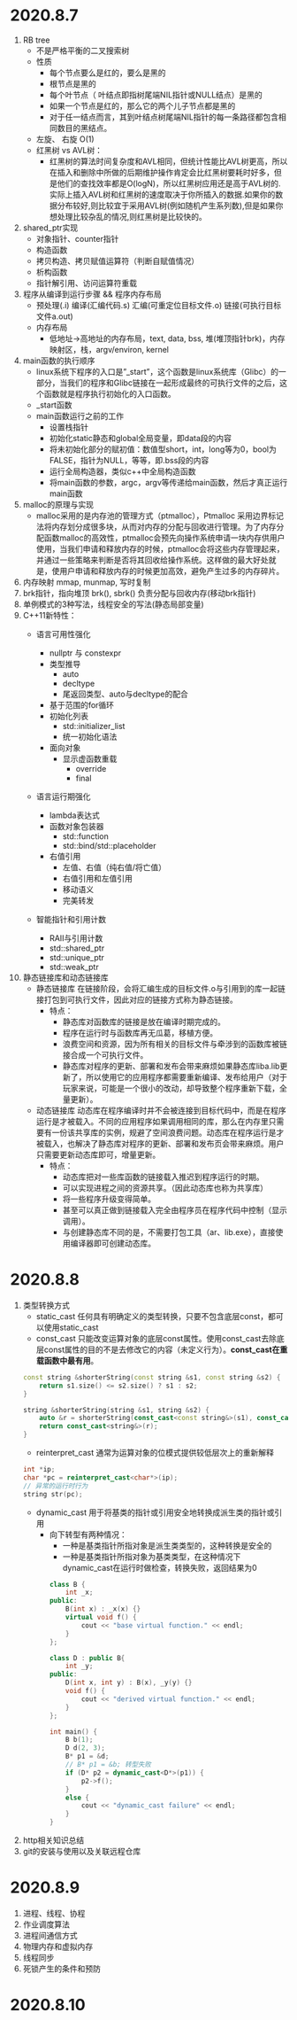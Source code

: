 # 2020.8.7
1. RB tree
    - 不是严格平衡的二叉搜索树
    - 性质
        - 每个节点要么是红的，要么是黑的
        - 根节点是黑的
        - 每个叶节点（ 叶结点即指树尾端NIL指针或NULL结点）是黑的
        - 如果一个节点是红的，那么它的两个儿子节点都是黑的
        - 对于任一结点而言，其到叶结点树尾端NIL指针的每一条路径都包含相同数目的黑结点。
    - 左旋、 右旋 O(1)
    - 红黑树 vs AVL树：
        - 红黑树的算法时间复杂度和AVL相同，但统计性能比AVL树更高，所以在插入和删除中所做的后期维护操作肯定会比红黑树要耗时好多，但是他们的查找效率都是O(logN)，所以红黑树应用还是高于AVL树的. 实际上插入AVL树和红黑树的速度取决于你所插入的数据.如果你的数据分布较好,则比较宜于采用AVL树(例如随机产生系列数),但是如果你想处理比较杂乱的情况,则红黑树是比较快的。
2. shared_ptr实现
    - 对象指针、counter指针
    - 构造函数
    - 拷贝构造、拷贝赋值运算符（判断自赋值情况）
    - 析构函数
    - 指针解引用、访问运算符重载
3. 程序从编译到运行步骤 && 程序内存布局
    - 预处理(.i) 编译(汇编代码.s) 汇编(可重定位目标文件.o) 链接(可执行目标文件a.out)
    - 内存布局
        - 低地址->高地址的内存布局，text, data, bss, 堆(堆顶指针brk)，内存映射区，栈，argv/environ,  kernel
4. main函数的执行顺序
    - linux系统下程序的入口是”_start”，这个函数是linux系统库（Glibc）的一部分，当我们的程序和Glibc链接在一起形成最终的可执行文件的之后，这个函数就是程序执行初始化的入口函数。
    - _start函数
    - main函数运行之前的工作
        - 设置栈指针
        - 初始化static静态和global全局变量，即data段的内容
        - 将未初始化部分的赋初值：数值型short，int，long等为0，bool为FALSE，指针为NULL，等等，即.bss段的内容
        - 运行全局构造器，类似c++中全局构造函数
        - 将main函数的参数，argc，argv等传递给main函数，然后才真正运行main函数
5. malloc的原理与实现
    - malloc采用的是内存池的管理方式（ptmalloc），Ptmalloc 采用边界标记法将内存划分成很多块，从而对内存的分配与回收进行管理。为了内存分配函数malloc的高效性，ptmalloc会预先向操作系统申请一块内存供用户使用，当我们申请和释放内存的时候，ptmalloc会将这些内存管理起来，并通过一些策略来判断是否将其回收给操作系统。这样做的最大好处就是，使用户申请和释放内存的时候更加高效，避免产生过多的内存碎片。
6. 内存映射 mmap, munmap, 写时复制
7. brk指针，指向堆顶 brk(), sbrk() 负责分配与回收内存(移动brk指针)
8. 单例模式的3种写法，线程安全的写法(静态局部变量)
9. C++11新特性：
    - 语言可用性强化
        - nullptr 与 constexpr
        - 类型推导
            - auto
            - decltype
            - 尾返回类型、auto与decltype的配合
        - 基于范围的for循环
        - 初始化列表
            - std::initializer_list
            - 统一初始化语法
        - 面向对象
            - 显示虚函数重载
                - override
                - final
    
    - 语言运行期强化
        - lambda表达式
        - 函数对象包装器
            - std::function
            - std::bind/std::placeholder
        - 右值引用
            - 左值、右值（纯右值/将亡值）
            - 右值引用和左值引用
            - 移动语义
            - 完美转发

    - 智能指针和引用计数
        - RAII与引用计数
        - std::shared_ptr
        - std::unique_ptr
        - std::weak_ptr
10. 静态链接库和动态链接库
    - 静态链接库 在链接阶段，会将汇编生成的目标文件.o与引用到的库一起链接打包到可执行文件，因此对应的链接方式称为静态链接。
        - 特点：
            - 静态库对函数库的链接是放在编译时期完成的。
            - 程序在运行时与函数库再无瓜葛，移植方便。
            - 浪费空间和资源，因为所有相关的目标文件与牵涉到的函数库被链接合成一个可执行文件。
            - 静态库对程序的更新、部署和发布会带来麻烦如果静态库liba.lib更新了，所以使用它的应用程序都需要重新编译、发布给用户（对于玩家来说，可能是一个很小的改动，却导致整个程序重新下载，全量更新）。
    - 动态链接库 动态库在程序编译时并不会被连接到目标代码中，而是在程序运行是才被载入。不同的应用程序如果调用相同的库，那么在内存里只需要有一份该共享库的实例，规避了空间浪费问题。动态库在程序运行是才被载入，也解决了静态库对程序的更新、部署和发布页会带来麻烦。用户只需要更新动态库即可，增量更新。
        - 特点：
            - 动态库把对一些库函数的链接载入推迟到程序运行的时期。
            - 可以实现进程之间的资源共享。（因此动态库也称为共享库）
            - 将一些程序升级变得简单。
            - 甚至可以真正做到链接载入完全由程序员在程序代码中控制（显示调用）。
            - 与创建静态库不同的是，不需要打包工具（ar、lib.exe），直接使用编译器即可创建动态库。
# 2020.8.8
1. 类型转换方式
    - static_cast 任何具有明确定义的类型转换，只要不包含底层const，都可以使用static_cast
    - const_cast 只能改变运算对象的底层const属性。使用const_cast去除底层const属性的目的不是去修改它的内容（未定义行为）。**const_cast在重载函数中最有用**。
    ```cpp
    const string &shorterString(const string &s1, const string &s2) {
        return s1.size() <= s2.size() ? s1 : s2;
    }

    string &shorterString(string &s1, string &s2) {
        auto &r = shorterString(const_cast<const string&>(s1), const_cast<const string&>(s2));
        return const_cast<string&>(r);
    }
    ```
    - reinterpret_cast 通常为运算对象的位模式提供较低层次上的重新解释
    ```cpp
    int *ip;
    char *pc = reinterpret_cast<char*>(ip);
    // 异常的运行时行为
    string str(pc);
    ```
    - dynamic_cast 用于将基类的指针或引用安全地转换成派生类的指针或引用
        - 向下转型有两种情况：
            - 一种是基类指针所指对象是派生类类型的，这种转换是安全的
            - 一种是基类指针所指对象为基类类型，在这种情况下dynamic_cast在运行时做检查，转换失败，返回结果为0
            ```cpp
            class B {
                int _x;
            public:
                B(int x) : _x(x) {}
                virtual void f() {
                    cout << "base virtual function." << endl;
                }
            };

            class D : public B{
                int _y;
            public:
                D(int x, int y) : B(x), _y(y) {}
                void f() {
                    cout << "derived virtual function." << endl;
                }
            };

            int main() {
                B b(1);
                D d(2, 3);
                B* p1 = &d;
                // B* p1 = &b; 转型失败
                if (D* p2 = dynamic_cast<D*>(p1)) {
                    p2->f();
                }
                else {
                    cout << "dynamic_cast failure" << endl;
                }
            }
            ```
2. http相关知识总结
3. git的安装与使用以及关联远程仓库
# 2020.8.9
1. 进程、线程、协程
2. 作业调度算法
3. 进程间通信方式
4. 物理内存和虚拟内存
5. 线程同步
6. 死锁产生的条件和预防
# 2020.8.10
